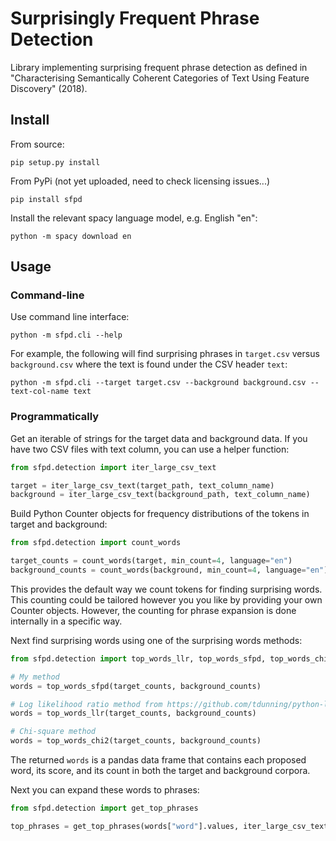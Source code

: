# Surprisingly Frequent Phrase Detection

Library implementing surprising frequent phrase detection as defined in "Characterising Semantically Coherent Categories of Text Using Feature Discovery" (2018).

## Install

From source:

`pip setup.py install`

From PyPi (not yet uploaded, need to check licensing issues...)

`pip install sfpd`

Install the relevant spacy language model, e.g. English "en":

`python -m spacy download en`

## Usage

### Command-line

Use command line interface:

`python -m sfpd.cli --help`

For example, the following will find surprising phrases in `target.csv` versus `background.csv` 
where the text is found under the CSV header `text`:

`python -m sfpd.cli --target target.csv --background background.csv --text-col-name text`


### Programmatically

Get an iterable of strings for the target data and background data. If you have two CSV files with text column, 
you can use a helper function:

```python
from sfpd.detection import iter_large_csv_text

target = iter_large_csv_text(target_path, text_column_name)
background = iter_large_csv_text(background_path, text_column_name)
```

Build Python Counter objects for frequency distributions of the tokens in target and background:

```python
from sfpd.detection import count_words

target_counts = count_words(target, min_count=4, language="en")
background_counts = count_words(background, min_count=4, language="en")
```

This provides the default way we count tokens for finding surprising words. This counting could be tailored however you 
you like by providing your own Counter objects. However, the counting for phrase expansion is done internally in a 
specific way.

Next find surprising words using one of the surprising words methods:

```python
from sfpd.detection import top_words_llr, top_words_sfpd, top_words_chi2

# My method 
words = top_words_sfpd(target_counts, background_counts)

# Log likelihood ratio method from https://github.com/tdunning/python-llr
words = top_words_llr(target_counts, background_counts)

# Chi-square method
words = top_words_chi2(target_counts, background_counts)
```

The returned `words` is a pandas data frame that contains each proposed word, its score, and its count in both the 
target and background corpora.

Next you can expand these words to phrases:

```python
from sfpd.detection import get_top_phrases

top_phrases = get_top_phrases(words["word"].values, iter_large_csv_text(target_path, text_column_name))
```